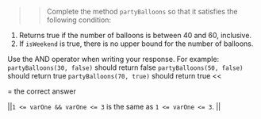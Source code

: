>>Complete the method <code>partyBalloons</code> so that it satisfies the following condition:</p>
<ol>
<li>Returns true if the number of balloons is between 40 and 60, inclusive.</li>
<li>If <code>isWeekend</code> is true, there is no upper bound for the number of balloons.</li>
</ol>
<p>Use the AND operator when writing your response.
For example:
<code>partyBalloons(30, false)</code> should return false
<code>partyBalloons(50, false)</code> should return true
<code>partyBalloons(70, true)</code> should return true <<

= the correct answer

||<code>1 &lt;= varOne &amp;&amp; varOne &lt;= 3</code> is the same as <code>1 &lt;= varOne &lt;= 3</code>. ||
